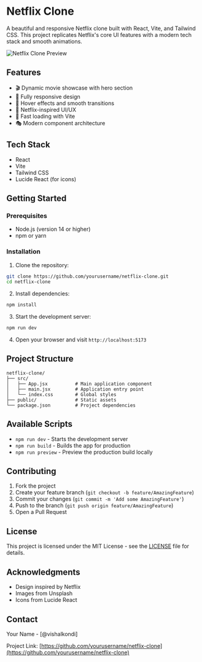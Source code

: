 # Netflix Clone

A beautiful and responsive Netflix clone built with React, Vite, and Tailwind CSS. This project replicates Netflix's core UI features with a modern tech stack and smooth animations.

![Netflix Clone Preview](https://images.unsplash.com/photo-1626814026160-2237a95fc5a0?w=1200&auto=format&fit=crop)

## Features

- 🎬 Dynamic movie showcase with hero section
- 📱 Fully responsive design
- 🎯 Hover effects and smooth transitions
- 🎨 Netflix-inspired UI/UX
- 🚀 Fast loading with Vite
- 🎭 Modern component architecture

## Tech Stack

- React
- Vite
- Tailwind CSS
- Lucide React (for icons)

## Getting Started

### Prerequisites

- Node.js (version 14 or higher)
- npm or yarn

### Installation

1. Clone the repository:
```bash
git clone https://github.com/yourusername/netflix-clone.git
cd netflix-clone
```

2. Install dependencies:
```bash
npm install
```

3. Start the development server:
```bash
npm run dev
```

4. Open your browser and visit `http://localhost:5173`

## Project Structure

```
netflix-clone/
├── src/
│   ├── App.jsx          # Main application component
│   ├── main.jsx         # Application entry point
│   └── index.css        # Global styles
├── public/              # Static assets
└── package.json         # Project dependencies
```

## Available Scripts

- `npm run dev` - Starts the development server
- `npm run build` - Builds the app for production
- `npm run preview` - Preview the production build locally

## Contributing

1. Fork the project
2. Create your feature branch (`git checkout -b feature/AmazingFeature`)
3. Commit your changes (`git commit -m 'Add some AmazingFeature'`)
4. Push to the branch (`git push origin feature/AmazingFeature`)
5. Open a Pull Request

## License

This project is licensed under the MIT License - see the [LICENSE](LICENSE) file for details.

## Acknowledgments

- Design inspired by Netflix
- Images from Unsplash
- Icons from Lucide React

## Contact

Your Name - [@vishalkondi]

Project Link: [https://github.com/yourusername/netflix-clone](https://github.com/yourusername/netflix-clone)
